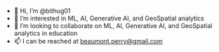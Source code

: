 - 👋 Hi, I’m @bithug01
- 👀 I’m interested in ML, AI, Generative AI, and GeoSpatial analytics
- 💞️ I’m looking to collaborate on ML, AI, Generative AI, and GeoSpatial analytics in education
- 📫 I can be reached at beaumont.perry@gmail.com

<!---
bithug01/bithug01 is a ✨ special ✨ repository because its `README.md` (this file) appears on your GitHub profile.
You can click the Preview link to take a look at your changes.
--->
